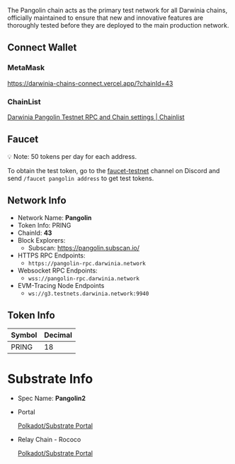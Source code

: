 The Pangolin chain acts as the primary test network for all Darwinia chains, officially maintained to ensure that new and innovative features are thoroughly tested before they are deployed to the main production network.

## Connect Wallet

### MetaMask

https://darwinia-chains-connect.vercel.app/?chainId=43

### ChainList

[Darwinia Pangolin Testnet RPC and Chain settings | Chainlist](https://chainlist.org/chain/43)

## Faucet

<aside>
💡 Note: 50 tokens per day for each address.

</aside>

To obtain the test token, go to the [faucet-testnet](https://discord.com/channels/456092011347443723/1115885903605411850) channel on Discord and send `/faucet pangolin address` to get test tokens.

## Network Info

- Network Name: **Pangolin**
- Token Info: PRING
- ChainId: **43**
- Block Explorers:
    - Subscan: https://pangolin.subscan.io/
- HTTPS RPC Endpoints:
    - `https://pangolin-rpc.darwinia.network`
- Websocket RPC Endpoints:
    - `wss://pangolin-rpc.darwinia.network`
- EVM-Tracing Node Endpoints
    - `ws://g3.testnets.darwinia.network:9940`

## Token Info

| Symbol | Decimal |
| --- | --- |
| PRING | 18 |

# Substrate Info

- Spec Name: **Pangolin2**
- Portal
    
    [Polkadot/Substrate Portal](https://polkadot.js.org/apps/?rpc=wss://pangolin-rpc.darwinia.network)
    
- Relay Chain - Rococo
    
    [Polkadot/Substrate Portal](https://polkadot.js.org/apps/?rpc=wss://rococo-rpc.polkadot.io)